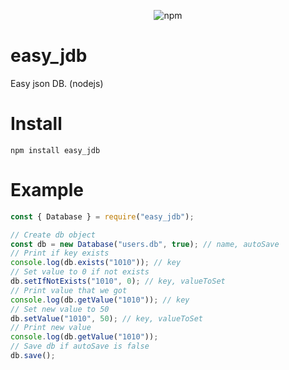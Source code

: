 <p align="center">
 <img alt="npm" src="https://img.shields.io/npm/v/easy_jdb?color=red&label=npm%20version&style=flat-square">
 </p>

# easy_jdb
 Easy json DB. (nodejs)

# Install
`npm install easy_jdb`

# Example
```js
const { Database } = require("easy_jdb");

// Create db object
const db = new Database("users.db", true); // name, autoSave
// Print if key exists
console.log(db.exists("1010")); // key
// Set value to 0 if not exists
db.setIfNotExists("1010", 0); // key, valueToSet
// Print value that we got
console.log(db.getValue("1010")); // key
// Set new value to 50
db.setValue("1010", 50); // key, valueToSet
// Print new value
console.log(db.getValue("1010"));
// Save db if autoSave is false
db.save();
```
